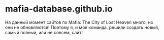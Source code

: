 # mafia-database.github.io
На данный момент сайтов по Mafia: The City of Lost Heaven много, но они не обновляются!
Поэтому я, и моя команда, решили создать новый, самый полный, или не совсем, сайт!
